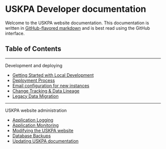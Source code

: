 # USKPA Developer documentation

Welcome to the USKPA website documentation. This documentation is written in
[GitHub-flavored markdown][gh-md] and is best read using the GitHub interface.

## Table of Contents

___
Development and deploying
- [Getting Started with Local Development](local-development.md)
- [Deployment Process](deploy.md)
- [Email configuration for new instances](email.md)
- [Change Tracking & Data Lineage](history.md)
- [Legacy Data Migration](data-migration.md)
---
USKPA website administration
- [Application Logging](logging.md)
- [Application Monitoring](monitoring.md)
- [Modifying the USKPA website](change-workflow.md)
- [Database Backups](backups.md)
- [Updating USKPA documentation](updating-uskpa-docs.md)


[gh-md]: https://guides.github.com/features/mastering-markdown/#GitHub-flavored-markdown
